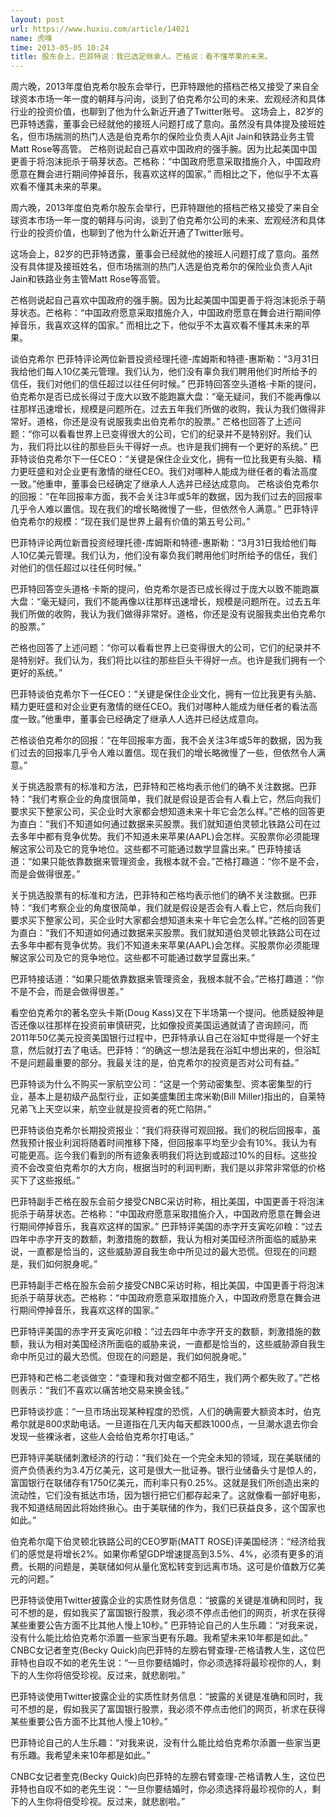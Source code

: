 ```yaml
---
layout: post
url: https://www.huxiu.com/article/14021
name: 虎嗅
time: 2013-05-05 10:24
title: 股东会上，巴菲特说：我已选定继承人。芒格说：看不懂苹果的未来。
---
```

周六晚，2013年度伯克希尔股东会举行，巴菲特跟他的搭档芒格又接受了来自全球资本市场一年一度的朝拜与问询，谈到了伯克希尔公司的未来、宏观经济和具体行业的投资价值，也聊到了他为什么新近开通了Twitter账号。 这场会上，82岁的巴菲特透露，董事会已经就他的接班人问题打成了意向。虽然没有具体提及接班姓名，但市场揣测的热门人选是伯克希尔的保险业负责人Ajit Jain和铁路业务主管Matt Rose等高管。 芒格则说起自己喜欢中国政府的强手腕。因为比起美国中国更善于将泡沫扼杀于萌芽状态。芒格称：“中国政府愿意采取措施介入，中国政府愿意在舞会进行期间停掉音乐，我喜欢这样的国家。” 而相比之下，他似乎不太喜欢看不懂其未来的苹果。

周六晚，2013年度伯克希尔股东会举行，巴菲特跟他的搭档芒格又接受了来自全球资本市场一年一度的朝拜与问询，谈到了伯克希尔公司的未来、宏观经济和具体行业的投资价值，也聊到了他为什么新近开通了Twitter账号。

这场会上，82岁的巴菲特透露，董事会已经就他的接班人问题打成了意向。虽然没有具体提及接班姓名，但市场揣测的热门人选是伯克希尔的保险业负责人Ajit Jain和铁路业务主管Matt Rose等高管。

芒格则说起自己喜欢中国政府的强手腕。因为比起美国中国更善于将泡沫扼杀于萌芽状态。芒格称：“中国政府愿意采取措施介入，中国政府愿意在舞会进行期间停掉音乐，我喜欢这样的国家。” 而相比之下，他似乎不太喜欢看不懂其未来的苹果。

谈伯克希尔 巴菲特评论两位新晋投资经理托德-库姆斯和特德-惠斯勒：“3月31日我给他们每人10亿美元管理。我们认为，他们没有辜负我们聘用他们时所给予的信任，我们对他们的信任超过以往任何时候。” 巴菲特回答空头道格·卡斯的提问，伯克希尔是否已成长得过于庞大以致不能跑赢大盘：“毫无疑问，我们不能再像以往那样迅速增长，规模是问题所在。过去五年我们所做的收购，我认为我们做得非常好。道格，你还是没有说服我卖出伯克希尔的股票。” 芒格也回答了上述问题：“你可以看看世界上已变得很大的公司，它们的纪录并不是特别好。我们认为，我们将比以往的那些巨头干得好一点。也许是我们拥有一个更好的系统。” 巴菲特谈伯克希尔下一任CEO：“关键是保住企业文化，拥有一位比我更有头脑、精力更旺盛和对企业更有激情的继任CEO。我们对哪种人能成为继任者的看法高度一致。”他重申，董事会已经确定了继承人人选并已经达成意向。 芒格谈伯克希尔的回报：“在年回报率方面，我不会关注3年或5年的数据，因为我们过去的回报率几乎令人难以置信。现在我们的增长略微慢了一些，但依然令人满意。” 巴菲特评伯克希尔的规模：“现在我们是世界上最有价值的第五号公司。”

巴菲特评论两位新晋投资经理托德-库姆斯和特德-惠斯勒：“3月31日我给他们每人10亿美元管理。我们认为，他们没有辜负我们聘用他们时所给予的信任，我们对他们的信任超过以往任何时候。”

巴菲特回答空头道格·卡斯的提问，伯克希尔是否已成长得过于庞大以致不能跑赢大盘：“毫无疑问，我们不能再像以往那样迅速增长，规模是问题所在。过去五年我们所做的收购，我认为我们做得非常好。道格，你还是没有说服我卖出伯克希尔的股票。”

芒格也回答了上述问题：“你可以看看世界上已变得很大的公司，它们的纪录并不是特别好。我们认为，我们将比以往的那些巨头干得好一点。也许是我们拥有一个更好的系统。”

巴菲特谈伯克希尔下一任CEO：“关键是保住企业文化，拥有一位比我更有头脑、精力更旺盛和对企业更有激情的继任CEO。我们对哪种人能成为继任者的看法高度一致。”他重申，董事会已经确定了继承人人选并已经达成意向。

芒格谈伯克希尔的回报：“在年回报率方面，我不会关注3年或5年的数据，因为我们过去的回报率几乎令人难以置信。现在我们的增长略微慢了一些，但依然令人满意。”

关于挑选股票有的标准和方法，巴菲特和芒格均表示他们的确不关注数据。巴菲特：“我们考察企业的角度很简单，我们就是假设是否会有人看上它，然后向我们要求买下整家公司，买企业时大家都会想知道未来十年它会怎么样。”芒格的回答更为直白：“我们不知道如何通过数据来买股票。我们就知道伯灵顿北铁路公司在过去多年中都有竞争优势。我们不知道未来苹果(AAPL)会怎样。买股票你必须能理解这家公司及它的竞争地位。这些都不可能通过数学显露出来。” 巴菲特接话道：“如果只能依靠数据来管理资金，我根本就不会。”芒格打趣道：“你不是不会，而是会做得很差。”

关于挑选股票有的标准和方法，巴菲特和芒格均表示他们的确不关注数据。巴菲特：“我们考察企业的角度很简单，我们就是假设是否会有人看上它，然后向我们要求买下整家公司，买企业时大家都会想知道未来十年它会怎么样。”芒格的回答更为直白：“我们不知道如何通过数据来买股票。我们就知道伯灵顿北铁路公司在过去多年中都有竞争优势。我们不知道未来苹果(AAPL)会怎样。买股票你必须能理解这家公司及它的竞争地位。这些都不可能通过数学显露出来。”

巴菲特接话道：“如果只能依靠数据来管理资金，我根本就不会。”芒格打趣道：“你不是不会，而是会做得很差。”

看空伯克希尔的著名空头卡斯(Doug Kass)又在下半场第一个提问。他质疑股神是否还像以往那样在投资前审慎研究，比如像投资美国运通就请了咨询顾问，而2011年50亿美元投资美国银行过程中，巴菲特承认自己在浴缸中觉得是一个好主意，然后就打去了电话。巴菲特：“的确这一想法是我在浴缸中想出来的，但浴缸不是问题最重要的部分。我最关注的是，伯克希尔的投资是否对公司有益。”

巴菲特谈为什么不购买一家航空公司：“这是一个劳动密集型、资本密集型的行业，基本上是初级产品型行业，正如美盛集团主席米勒(Bill Miller)指出的，自莱特兄弟飞上天空以来，航空业就是投资者的死亡陷阱。”

巴菲特谈伯克希尔长期投资报业：“我们将获得可观回报。我们的税后回报率，虽然我预计报业利润将随着时间推移下降，但回报率平均至少会有10%。我认为有可能更高。迄今我们看到的所有迹象表明我们将达到或超过10%的目标。这些投资不会改变伯克希尔的大方向，根据当时的利润判断，我们是以非常非常低的价格买下了这些报纸。”

巴菲特副手芒格在股东会前夕接受CNBC采访时称，相比美国，中国更善于将泡沫扼杀于萌芽状态。芒格称：“中国政府愿意采取措施介入，中国政府愿意在舞会进行期间停掉音乐，我喜欢这样的国家。” 巴菲特评美国的赤字开支寅吃卯粮：“过去四年中赤字开支的数额，刺激措施的数额，我认为相对美国经济所面临的威胁来说，一直都是恰当的，这些威胁源自我生命中所见过的最大恐慌。但现在的问题是，我们如何脱身呢。”

巴菲特副手芒格在股东会前夕接受CNBC采访时称，相比美国，中国更善于将泡沫扼杀于萌芽状态。芒格称：“中国政府愿意采取措施介入，中国政府愿意在舞会进行期间停掉音乐，我喜欢这样的国家。”

巴菲特评美国的赤字开支寅吃卯粮：“过去四年中赤字开支的数额，刺激措施的数额，我认为相对美国经济所面临的威胁来说，一直都是恰当的，这些威胁源自我生命中所见过的最大恐慌。但现在的问题是，我们如何脱身呢。”

巴菲特和芒格二老谈做空：“查理和我对做空都不陌生，我们两个都失败了。”芒格则表示：“我们不喜欢以痛苦地交易来换金钱。”

巴菲特谈抄底：“一旦市场出现某种程度的恐慌，人们的确需要大额资本时，伯克希尔就是800求助电话。一旦道指在几天内每天都跌1000点，一旦潮水退去你会发现一些裸泳者，这些人会给伯克希尔打电话。”

巴菲特评美联储刺激经济的行动：“我们处在一个完全未知的领域，现在美联储的资产负债表约为3.4万亿美元，这可是很大一批证券。银行业储备头寸是惊人的，富国银行在联储存有1750亿美元，而利率只有0.25%。这就是我们所创造出来的流动性，它们没有抵达市场，因为银行把它们都存起来了。这就像看一部好电影，我不知道结局因此将始终揪心。由于美联储的作为，我们已获益良多，这个国家也如此。”

伯克希尔麾下伯灵顿北铁路公司的CEO罗斯(MATT ROSE)评美国经济：“经济给我们的感觉是将增长2%。如果你希望GDP增速提高到3.5%、4%，必须有更多的消费。长期的问题是，美联储如何从量化宽松转变到远离市场。这可是价值数万亿美元的问题。”

巴菲特谈使用Twitter披露企业的实质性财务信息：“披露的关键是准确和同时，我可不想的是，假如我买了富国银行股票，我必须不停点击他们的网页，祈求在获得某些重要公告方面不比其他人慢上10秒。” 巴菲特论自己的人生乐趣：“对我来说，没有什么能比给伯克希尔添置一些家当更有乐趣。我希望未来10年都是如此。” CNBC女记者奎克(Becky Quick)向巴菲特的左膀右臂查理-芒格请教人生，这位巴菲特也自叹不如的老先生说：“一旦你要结婚时，你必须选择将最珍视你的人，剩下的人生你将倍受珍视。反过来，就悲剧啦。”

巴菲特谈使用Twitter披露企业的实质性财务信息：“披露的关键是准确和同时，我可不想的是，假如我买了富国银行股票，我必须不停点击他们的网页，祈求在获得某些重要公告方面不比其他人慢上10秒。”

巴菲特论自己的人生乐趣：“对我来说，没有什么能比给伯克希尔添置一些家当更有乐趣。我希望未来10年都是如此。”

CNBC女记者奎克(Becky Quick)向巴菲特的左膀右臂查理-芒格请教人生，这位巴菲特也自叹不如的老先生说：“一旦你要结婚时，你必须选择将最珍视你的人，剩下的人生你将倍受珍视。反过来，就悲剧啦。”

